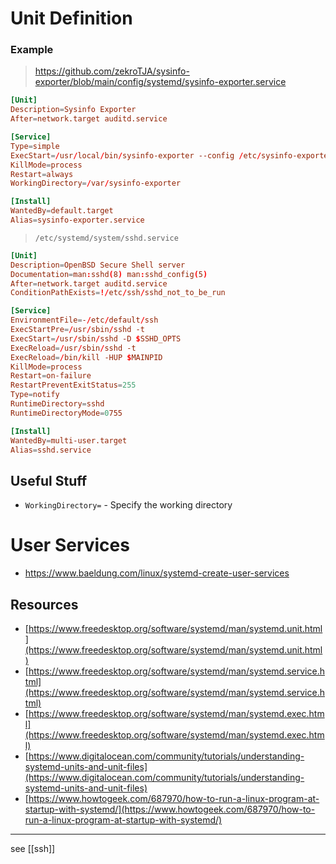 # Unit Definition

### Example

> https://github.com/zekroTJA/sysinfo-exporter/blob/main/config/systemd/sysinfo-exporter.service
```Toml
[Unit]
Description=Sysinfo Exporter
After=network.target auditd.service

[Service]
Type=simple
ExecStart=/usr/local/bin/sysinfo-exporter --config /etc/sysinfo-exporter/config.toml
KillMode=process
Restart=always
WorkingDirectory=/var/sysinfo-exporter

[Install]
WantedBy=default.target
Alias=sysinfo-exporter.service
```

> `/etc/systemd/system/sshd.service`

```toml
[Unit]
Description=OpenBSD Secure Shell server
Documentation=man:sshd(8) man:sshd_config(5)
After=network.target auditd.service
ConditionPathExists=!/etc/ssh/sshd_not_to_be_run

[Service]
EnvironmentFile=-/etc/default/ssh
ExecStartPre=/usr/sbin/sshd -t
ExecStart=/usr/sbin/sshd -D $SSHD_OPTS
ExecReload=/usr/sbin/sshd -t
ExecReload=/bin/kill -HUP $MAINPID
KillMode=process
Restart=on-failure
RestartPreventExitStatus=255
Type=notify
RuntimeDirectory=sshd
RuntimeDirectoryMode=0755

[Install]
WantedBy=multi-user.target
Alias=sshd.service
```

## Useful Stuff

- `WorkingDirectory=` - Specify the working directory

# User Services

- https://www.baeldung.com/linux/systemd-create-user-services

## Resources

- [https://www.freedesktop.org/software/systemd/man/systemd.unit.html](https://www.freedesktop.org/software/systemd/man/systemd.unit.html)
- [https://www.freedesktop.org/software/systemd/man/systemd.service.html](https://www.freedesktop.org/software/systemd/man/systemd.service.html)
- [https://www.freedesktop.org/software/systemd/man/systemd.exec.html](https://www.freedesktop.org/software/systemd/man/systemd.exec.html)
- [https://www.digitalocean.com/community/tutorials/understanding-systemd-units-and-unit-files](https://www.digitalocean.com/community/tutorials/understanding-systemd-units-and-unit-files)
- [https://www.howtogeek.com/687970/how-to-run-a-linux-program-at-startup-with-systemd/](https://www.howtogeek.com/687970/how-to-run-a-linux-program-at-startup-with-systemd/)

---

see [[ssh]]